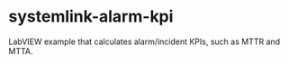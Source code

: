 # systemlink-alarm-kpi
 LabVIEW example that calculates alarm/incident KPIs, such as MTTR and MTTA.
